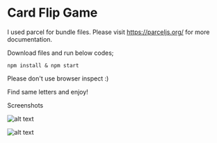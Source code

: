 # Card Flip Game

I used parcel for bundle files. Please visit https://parceljs.org/ for more documentation.

Download files and run below codes;

<code>npm install & npm start</code>

Please don't use browser inspect :)

Find same letters and enjoy!

Screenshots

![alt text](https://awesomescreenshot.s3.amazonaws.com/image/1840231/14804456-12e208a5f9e81885ee9ae66aff88737c.jpg?X-Amz-Algorithm=AWS4-HMAC-SHA256&X-Amz-Credential=AKIAJSCJQ2NM3XLFPVKA%2F20211010%2Fus-east-1%2Fs3%2Faws4_request&X-Amz-Date=20211010T221002Z&X-Amz-Expires=28800&X-Amz-SignedHeaders=host&X-Amz-Signature=d3932c1d7a2d4792a2b8f22276ecbb721e19890ca3d75935d1b983ea4f5e6d56)

![alt text](https://awesomescreenshot.s3.amazonaws.com/image/1840231/14804403-fded9e9de9605e30ed79184767bc2366.jpg?X-Amz-Algorithm=AWS4-HMAC-SHA256&X-Amz-Credential=AKIAJSCJQ2NM3XLFPVKA%2F20211010%2Fus-east-1%2Fs3%2Faws4_request&X-Amz-Date=20211010T220850Z&X-Amz-Expires=28800&X-Amz-SignedHeaders=host&X-Amz-Signature=7b6d13e59519736ed82ded59fa41eb8a829fab360a1f7584193f7c907631cc5c)
